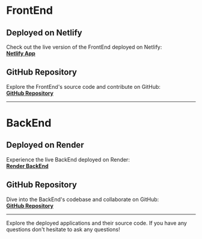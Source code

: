 # FrontEnd

## Deployed on Netlify
Check out the live version of the FrontEnd deployed on Netlify:  
[**Netlify App**](https://64e46762bc33fa33c20f7952--jade-cuchufli-c759ae.netlify.app)

## GitHub Repository
Explore the FrontEnd's source code and contribute on GitHub:  
[**GitHub Repository**](https://github.com/antunishdPursuit/events_attending)

---

# BackEnd

## Deployed on Render
Experience the live BackEnd deployed on Render:  
[**Render BackEnd**](https://eventsbackend.onrender.com/)

## GitHub Repository
Dive into the BackEnd's codebase and collaborate on GitHub:  
[**GitHub Repository**](https://github.com/antunishdPursuit/EventsBackEnd)

---

Explore the deployed applications and their source code. If you have any questions don't hesitate to ask any questions!
